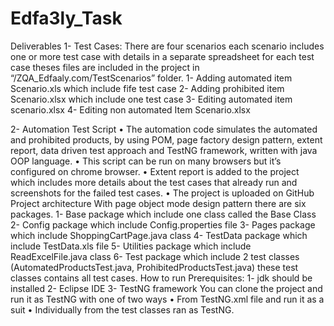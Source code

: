 # Edfa3ly_Task
Deliverables
1-	Test Cases: 
There are four scenarios each scenario includes one or more test case with details in a separate spreadsheet for each test case theses files are included in the project in “/ZQA_Edfaaly.com/TestScenarios” folder. 
1- Adding automated item Scenario.xls which include fife test case
2- Adding prohibited item Scenario.xlsx which include one test case 
3- Editing automated item scenario.xlsx
4- Editing non automated Item Scenario.xlsx

2-	Automation Test Script
•	The automation code simulates the automated and prohibited products, by using POM, page factory design pattern, extent report, data driven test approach and TestNG framework, written with java OOP language. 
•	This script can be run on many browsers but it’s configured on chrome browser.
•	Extent report is added to the project which includes more details about the test cases that already run and screenshots for the failed test cases.
•	The project is uploaded on GitHub
Project architecture
With page object mode design pattern there are six packages. 
1-	Base package which include one class called the Base Class
2-	Config package which include Config.properties file
3-	Pages package which include ShoppingCartPage.java class
4-	TestData package which include TestData.xls file 
5-	Utilities package which include ReadExcelFile.java class
6-	Test package which include 2 test classes (AutomatedProductsTest.java, ProhibitedProductsTest.java) these test classes contains all test cases.
How to run
Prerequisites: 
1-	jdk should be installed
2-	Eclipse IDE 
3-	TestNG framework
You can clone the project and run it as TestNG with one of two ways 
•	From TestNG.xml file and run it as a suit
•	Individually from the test classes ran as TestNG.
